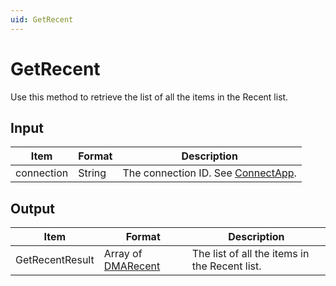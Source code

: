 ```yaml
---
uid: GetRecent
---
```


# GetRecent

Use this method to retrieve the list of all the items in the Recent list.

## Input

| Item       | Format | Description                                           |
|------------|--------|-------------------------------------------------------|
| connection | String | The connection ID. See [ConnectApp](xref:ConnectApp). |

## Output

| Item | Format | Description |
|--|--|--|
| GetRecentResult | Array of [DMARecent](xref:DMARecent) | The list of all the items in the Recent list. |
